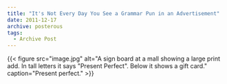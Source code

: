 ```yaml
---
title: "It's Not Every Day You See a Grammar Pun in an Advertisement"
date: 2011-12-17
archive: posterous
tags: 
  - Archive Post
---
```


{{< figure 
	src="image.jpg" 
	alt="A sign board at a mall showing a large print add. In tall letters it says \"Present Perfect\". Below it shows a gift card." 
	caption="Present perfect." >}}

